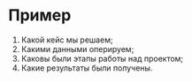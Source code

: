 # Пример

1. Какой кейс мы решаем;
2. Какими данными оперируем;
3. Каковы были этапы работы над проектом;
4. Какие результаты были получены.